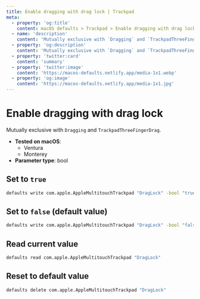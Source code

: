 ```yaml
---
title: Enable dragging with drag lock | Trackpad
meta:
  - property: 'og:title'
    content: macOS defaults > Trackpad > Enable dragging with drag lock
  - name: 'description'
    content: 'Mutually exclusive with `Dragging` and `TrackpadThreeFingerDrag`.'
  - property: 'og:description'
    content: 'Mutually exclusive with `Dragging` and `TrackpadThreeFingerDrag`.'
  - property: 'twitter:card'
    content: 'summary'
  - property: 'twitter:image'
    content: 'https://macos-defaults.netlify.app/media-1x1.webp'
  - property: 'og:image'
    content: 'https://macos-defaults.netlify.app/media-1x1.jpg'
---
```


# Enable dragging with drag lock

Mutually exclusive with `Dragging` and `TrackpadThreeFingerDrag`.

<!-- break lists -->

- **Tested on macOS**:
  - Ventura
  - Monterey
- **Parameter type**: bool

## Set to `true`

```bash
defaults write com.apple.AppleMultitouchTrackpad "DragLock" -bool "true"
```

## Set to `false` (default value)

```bash
defaults write com.apple.AppleMultitouchTrackpad "DragLock" -bool "false"
```

## Read current value

```bash
defaults read com.apple.AppleMultitouchTrackpad "DragLock"
```

## Reset to default value

```bash
defaults delete com.apple.AppleMultitouchTrackpad "DragLock"
```
